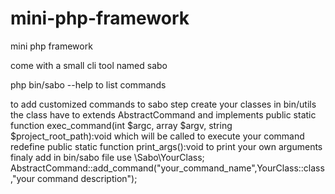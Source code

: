 # mini-php-framework
mini php framework

come with a small cli tool named sabo 

php bin/sabo --help to list commands

to add customized commands to sabo step
  create your classes in bin/utils
  the class have to extends AbstractCommand and implements
    public static function exec_command(int $argc, array $argv, string $project_root_path):void which will be called to execute your command
    redefine public static function print_args():void to print your own arguments
   finaly add in bin/sabo file
   use \Sabo\YourClass;
   AbstractCommand::add_command("your_command_name",YourClass::class,"your command description");
   
 
